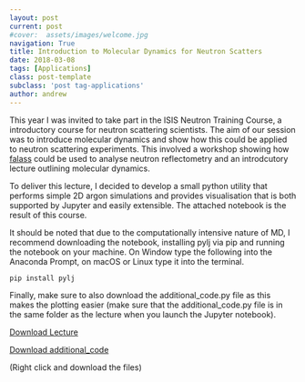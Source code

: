 ```yaml
---
layout: post
current: post
#cover:  assets/images/welcome.jpg
navigation: True
title: Introduction to Molecular Dynamics for Neutron Scatters 
date: 2018-03-08
tags: [Applications]
class: post-template
subclass: 'post tag-applications'
author: andrew
---
```


This year I was invited to take part in the ISIS Neutron Training Course, a introductory course for neutron scattering scientists. The aim of our session was to introduce molecular dynamics and show how this could be applied to neutron scattering experiments. This involved a workshop showing how [falass](http://people.bath.ac.uk/arm61/falass/) could be used to analyse neutron reflectometry and an introdcutory lecture outlining molecular dynamics. 

To deliver this lecture, I decided to develop a small python utility that performs simple 2D argon simulations and provides visualisation that is both supported by Jupyter and easily extensible. The attached notebook is the result of this course. 

It should be noted that due to the computationally intensive nature of MD, I recommend downloading the notebook, installing pylj via pip and running the notebook on your machine. On Window type the following into the Anaconda Prompt, on macOS or Linux type it into the terminal. 

```
pip install pylj
```

Finally, make sure to also download the additional_code.py file as this makes the plotting easier (make sure that the additional_code.py file is in the same folder as the lecture when you launch the Jupyter notebook).

[Download Lecture](https://raw.githubusercontent.com/bjmorgan/python_in_chemistry/master/Neutron_Training_Course/lecture.ipynb)

[Download additional_code](https://raw.githubusercontent.com/bjmorgan/python_in_chemistry/master/Neutron_Training_Course/additional_code.py)

(Right click and download the files) 
